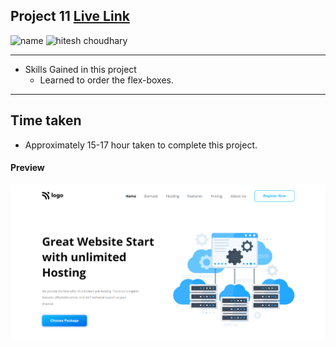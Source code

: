 ## Project 11 [Live Link](https://hosting-og.netlify.app)

![name](https://img.shields.io/badge/Omkar--Gujja-OG)
![hitesh choudhary](https://img.shields.io/badge/Hitesh--Choudhary-Full--stack--JS--bootcamp-red)

---
-   Skills Gained in this project
    -   Learned to order the flex-boxes.
---

## Time taken

-   Approximately 15-17 hour taken to complete this project.

#### Preview

![Desktop](./ss/preview.png)
